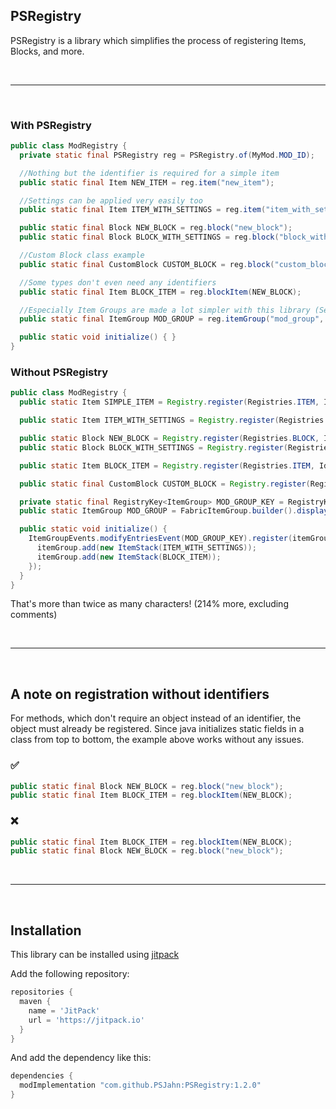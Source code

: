 ## PSRegistry
PSRegistry is a library which simplifies the process of registering Items, Blocks, and more.

<br>

---

<br>

### With PSRegistry
```java
public class ModRegistry {
  private static final PSRegistry reg = PSRegistry.of(MyMod.MOD_ID);

  //Nothing but the identifier is required for a simple item
  public static final Item NEW_ITEM = reg.item("new_item");

  //Settings can be applied very easily too
  public static final Item ITEM_WITH_SETTINGS = reg.item("item_with_settings", s -> s.maxCount(1).fireproof());

  public static final Block NEW_BLOCK = reg.block("new_block");
  public static final Block BLOCK_WITH_SETTINGS = reg.block("block_with_settings", s -> s.dropsNothing());

  //Custom Block class example
  public static final CustomBlock CUSTOM_BLOCK = reg.block("custom_block", s->s, CustomBlock::new);

  //Some types don't even need any identifiers
  public static final Item BLOCK_ITEM = reg.blockItem(NEW_BLOCK);

  //Especially Item Groups are made a lot simpler with this library (See the vanilla implementation below).
  public static final ItemGroup MOD_GROUP = reg.itemGroup("mod_group", Text.literal("My new group!"), NEW_ITEM, ITEM_WITH_SETTINGS, BLOCK_ITEM);

  public static void initialize() { }
}
```

### Without PSRegistry
```java
public class ModRegistry {
  public static Item SIMPLE_ITEM = Registry.register(Registries.ITEM, Identifier.of(MyMod.MOD_ID, "simple_item"), new Item(new Item.Settings()));

  public static Item ITEM_WITH_SETTINGS = Registry.register(Registries.ITEM, Identifier.of(MyMod.MOD_ID, "item_with_settings"), new Item(new Item.Settings().maxCount(1).fireproof()));

  public static Block NEW_BLOCK = Registry.register(Registries.BLOCK, Identifier.of(MyMod.MOD_ID, "new_block"), new Block(AbstractBlock.Settings.create()));
  public static Block BLOCK_WITH_SETTINGS = Registry.register(Registries.BLOCK, Identifier.of(MyMod.MOD_ID, "block_with_settings"), new Block(AbstractBlock.Settings.create().dropsNothing()));

  public static Item BLOCK_ITEM = Registry.register(Registries.ITEM, Identifier.of(MyMod.MOD_ID, "new_block"), new BlockItem(NEW_BLOCK, new Item.Settings()));

  public static final CustomBlock CUSTOM_BLOCK = Registry.register(Registries.BLOCK, Identifier.of(MyMod.MOD_ID, "custom_block"), new CustomBlock(AbstractBlock.Settings.create()));

  private static final RegistryKey<ItemGroup> MOD_GROUP_KEY = RegistryKey.of(RegistryKeys.ITEM_GROUP, Identifier.of(MyMod.MOD_ID, "mod_group"));
  public static ItemGroup MOD_GROUP = FabricItemGroup.builder().displayName(Text.literal("This is so tedious!")).icon(() -> new ItemStack(SIMPLE_ITEM)).build();

  public static void initialize() {
    ItemGroupEvents.modifyEntriesEvent(MOD_GROUP_KEY).register(itemGroup -> {
      itemGroup.add(new ItemStack(ITEM_WITH_SETTINGS));
      itemGroup.add(new ItemStack(BLOCK_ITEM));
    });
  }
}
```
That's more than twice as many characters! (214% more, excluding comments)

<br>

---

<br>

## A note on registration without identifiers
For methods, which don't require an object instead of an identifier, the object must already be registered.
Since java initializes static fields in a class from top to bottom, the example above works without any issues.

### ✅
```java
public static final Block NEW_BLOCK = reg.block("new_block");
public static final Item BLOCK_ITEM = reg.blockItem(NEW_BLOCK);
```

### ❌
```java
public static final Item BLOCK_ITEM = reg.blockItem(NEW_BLOCK);
public static final Block NEW_BLOCK = reg.block("new_block");
```

<br>

---

<br>

## Installation
This library can be installed using [jitpack](https://jitpack.io/)

Add the following repository:
```gradle
repositories {
  maven {
    name = 'JitPack'
    url = 'https://jitpack.io'
  }
}
```

And add the dependency like this:
```gradle
dependencies {
  modImplementation "com.github.PSJahn:PSRegistry:1.2.0"
}
```
